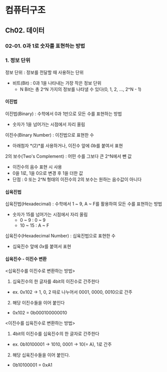 # 컴퓨터구조
## Ch02. 데이터
### 02-01. 0과 1로 숫자를 표현하는 방법

### 1. 정보 단위
정보 단위 : 정보를 전달할 때 사용하는 단위
- 비트(Bit) : 0과 1을 나타내는 가장 작은 정보 단위
    - N Bit는 총 2^N 가지의 정보를 나타낼 수 있다(0, 1, 2, ..., 2^N - 1)

#### 이진법
이진법(Binary) : 수학에서 0과 1만으로 모든 수를 표현하는 방법
- 숫자가 1을 넘어가는 시점에서 자리 올림

이진수(Binary Number) : 이진법으로 표현한 수
- 아래첨자 *(2)*를 사용하거나, 이진수 앞에 *0b*를 붙여서 표현

2의 보수(Two's Complement) : 어떤 수를 그보다 큰 2^N에서 뺀 값
- 이진수의 음수 표현 시 사용
- 0을 1로, 1을 0으로 변경 후 1을 더한 값
- 단점 : 0 또는 2^N 형태의 이진수의 2의 보수는 원하는 음수값이 아니다

#### 십육진법
십육진법(Hexadecimal) : 수학에서 1 ~ 9, A ~ F를 활용하여 모든 수를 표현하는 방법
- 숫자가 15를 넘어가는 시점에서 자리 올림
    - 0 ~ 9 : 0 ~ 9
    - 10 ~ 15 : A ~ F

십육진수(Hexadecimal Number) : 십육진법으로 표현한 수
- 십육진수 앞에 *0x*를 붙여서 표현

#### 십육진수 - 이진수 변환
<십육진수를 이진수로 변환하는 방법>
1. 십육진수의 한 글자를 4bit의 이진수로 간주한다
- ex. 0x102 -> 1, 0, 2 따로 나누어서 0001, 0000, 0010으로 간주
2. 해당 이진수들을 이어 붙인다
- 0x102 = 0b000100000010

<이진수를 십육진수로 변환하는 방법>
1. 4bit의 이진수를 십육진수의 한 글자로 간주한다
- ex. 0b10100001 -> 1010, 0001 -> 10(= A), 1로 간주
2. 해당 십육진수들을 이어 붙인다.
- 0b10100001 = 0xA1
